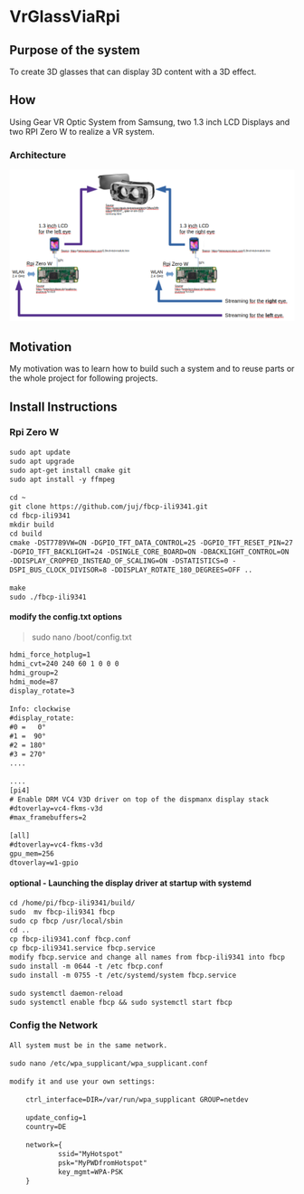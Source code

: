 # VrGlassViaRpi
## Purpose of the system
To create 3D glasses that can display 3D content with a 3D effect. 

## How
Using Gear VR Optic System from Samsung, two 1.3 inch LCD Displays and two RPI Zero W to realize a VR system.
### Architecture
![Alt-Text](/doc/pic/vrGlassViaRpiArchitecture.png "VrGlassViaRpi - Architecture")

## Motivation 
My motivation was to learn how to build such a system and to reuse parts or the whole project for following projects.

## Install Instructions
### Rpi Zero W

    sudo apt update
    sudo apt upgrade
    sudo apt-get install cmake git
    sudo apt install -y ffmpeg

    cd ~
    git clone https://github.com/juj/fbcp-ili9341.git
    cd fbcp-ili9341
    mkdir build
    cd build
    cmake -DST7789VW=ON -DGPIO_TFT_DATA_CONTROL=25 -DGPIO_TFT_RESET_PIN=27 -DGPIO_TFT_BACKLIGHT=24 -DSINGLE_CORE_BOARD=ON -DBACKLIGHT_CONTROL=ON -DDISPLAY_CROPPED_INSTEAD_OF_SCALING=ON -DSTATISTICS=0 -DSPI_BUS_CLOCK_DIVISOR=8 -DDISPLAY_ROTATE_180_DEGREES=OFF ..

    make
    sudo ./fbcp-ili9341

#### modify the config.txt options
>sudo nano /boot/config.txt

    hdmi_force_hotplug=1
    hdmi_cvt=240 240 60 1 0 0 0
    hdmi_group=2
    hdmi_mode=87
    display_rotate=3

    Info: clockwise
    #display_rotate:
    #0 =   0°
    #1 =  90°
    #2 = 180°
    #3 = 270°
    ....

    ....
    [pi4]
    # Enable DRM VC4 V3D driver on top of the dispmanx display stack
    #dtoverlay=vc4-fkms-v3d
    #max_framebuffers=2
    
    [all]
    #dtoverlay=vc4-fkms-v3d
    gpu_mem=256
    dtoverlay=w1-gpio

#### optional - Launching the display driver at startup with systemd

    cd /home/pi/fbcp-ili9341/build/
    sudo  mv fbcp-ili9341 fbcp
    sudo cp fbcp /usr/local/sbin
    cd ..
    cp fbcp-ili9341.conf fbcp.conf
    cp fbcp-ili9341.service fbcp.service
    modify fbcp.service and change all names from fbcp-ili9341 into fbcp
    sudo install -m 0644 -t /etc fbcp.conf 
    sudo install -m 0755 -t /etc/systemd/system fbcp.service 

    sudo systemctl daemon-reload
    sudo systemctl enable fbcp && sudo systemctl start fbcp

### Config the Network
    All system must be in the same network.

    sudo nano /etc/wpa_supplicant/wpa_supplicant.conf
    
    modify it and use your own settings:
    
        ctrl_interface=DIR=/var/run/wpa_supplicant GROUP=netdev
        
        update_config=1
        country=DE

        network={
                ssid="MyHotspot"
                psk="MyPWDfromHotspot"
                key_mgmt=WPA-PSK
        }


